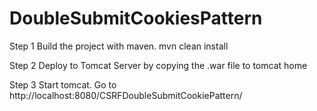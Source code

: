 # DoubleSubmitCookiesPattern

Step 1 Build the project with maven. mvn clean install

Step 2 Deploy to Tomcat Server by copying the .war file to tomcat home

Step 3 Start tomcat. Go to http://localhost:8080/CSRFDoubleSubmitCookiePattern/
